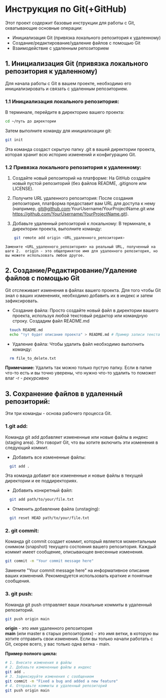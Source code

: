 # Инструкция по Git(+GitHub)  

Этот проект содержит базовые инструкции для работы с Git, охватывающие основные операции:  

* Инициализация Git (привязка локального репозитория к удаленному)  
* Создание/редактирование/удаление файлов с помощью Git  
* Взаимодействие с удаленным репозиторием


## 1. Инициализация Git (привязка локального репозитория к удаленному)  

Для начала работы с Git в вашем проекте, необходимо его инициализировать и связать с удаленным репозиторием.

### **1.1 Инициализация локального репозитория:**  

В терминале, перейдите в директорию вашего проекта:
```bash
cd ~/путь до директории
```  

Затем выполните команду для инициализации git:  
```bash
git init
```

Эта команда создаст скрытую папку .git в вашей директории проекта, которая хранит всю историю изменений и конфигурацию Git.

### **1.2 Привязка локального репозитория к удаленному:**  

1. Создайте новый репозиторий на платформе: На GitHub создайте новый пустой репозиторий (без файлов README, .gitignore или LICENSE).  

2. Получите URL удаленного репозитория: После создания репозитория, платформа предоставит вам URL для доступа к нему (например, git@github.com:YourUsername/YourProjectName.git или https://github.com/YourUsername/YourProjectName.git).  

3. Добавьте удаленный репозиторий к локальному: В терминале, в директории проекта, выполните команду:  
  
```bash
    git remote add origin <URL_удаленного_репозитория>
```  

    Замените <URL_удаленного_репозитория> на реальный URL, полученный на шаге 2.  origin - это общепринятое имя для удаленного репозитория, но вы можете использовать любое другое.  


## 2. Создание/Редактирование/Удаление файлов с помощью Git  

Git отслеживает изменения в файлах вашего проекта. Для того чтобы Git знал о ваших изменениях, необходимо добавить их в индекс и затем зафиксировать.

*  Создание файла: Просто создайте новый файл в директории вашего проекта, используя любой текстовый редактор или командную строку. Cоздадим файл README.md  

```bash
  touch README.md   
  echo "тут будет описание проекта" > README.md # Пример записи текста в файл  
```

* Удаление файла: Чтобы удалить файл необходимо выполнить команду:  

```bash  
  rm file_to_delete.txt   
```  

**Примечание:** Удалить так можно только пустую папку. Если в папке что-то есть и вы точно уверены, что нужно что-то удалить то поможет влаг -r - _рекурсивно_  


## 3. Сохранение файлов в удаленный репозиторий:    

Эти три команды - основа рабочего процесса Git.

### 1.git add:  

Команда git add добавляет измененные или новые файлы в индекс (staging area). Это говорит Git, что вы хотите включить эти изменения в следующий коммит.  

* Добавить все измененные файлы:     
```bash
  git add .  
```
  
  Эта команда добавит все измененные и новые файлы в текущей директории и ее поддиректориях.  

* Добавить конкретный файл:  
  
```bash
  git add path/to/your/file.txt  
```  

* Отменить добавление файла (unstaging):  

```bash
  git reset HEAD path/to/your/file.txt   
```   

### 2. git commit:  

Команда git commit создает коммит, который является моментальным снимком (snapshot) текущего состояния вашего репозитория. Каждый коммит имеет сообщение, описывающее внесенные изменения.  


```bash
git commit -m "Your commit message here"  
```  

Замените "Your commit message here" на информативное описание ваших изменений. Рекомендуется использовать краткие и понятные сообщения.  

### 3. git push:  

Команда git push отправляет ваши локальные коммиты в удаленный репозиторий.  


```bash  
git push origin main  
```  

**origin** - это имя удаленного репозитория  
**main** (или master в старых репозиториях) - это имя ветки, в которую вы хотите отправить свои изменения. Если вы только начали работать с Git, скорее всего, у вас только одна ветка - main.  

**Пример полного цикла:**  


```bash
# 1. Внесите изменения в файлы
# 2. Добавьте измененные файлы в индекс
git add .
# 3. Зафиксируйте изменения с сообщением
git commit -m "Fixed a bug and added a new feature"
# 4. Отправьте коммиты в удаленный репозиторий
git push origin main